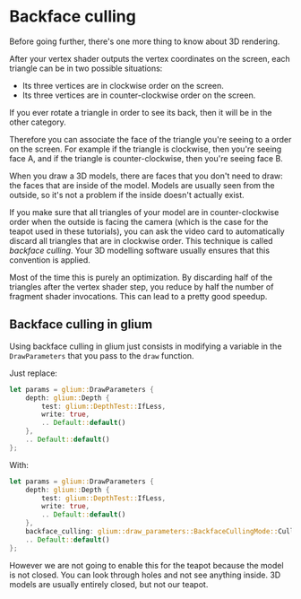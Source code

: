 # Backface culling

Before going further, there's one more thing to know about 3D rendering.

After your vertex shader outputs the vertex coordinates on the screen,
each triangle can be in two possible situations:

 - Its three vertices are in clockwise order on the screen.
 - Its three vertices are in counter-clockwise order on the screen.

If you ever rotate a triangle in order to see its back, then it will be in the other category.

Therefore you can associate the face of the triangle you're seeing to a order on the screen.
For example if the triangle is clockwise, then you're seeing face A, and if the triangle is
counter-clockwise, then you're seeing face B.

When you draw a 3D models, there are faces that you don't need to draw: the faces that are inside
of the model. Models are usually seen from the outside, so it's not a problem if the inside
doesn't actually exist.

If you make sure that all triangles of your model are in counter-clockwise order when the outside
is facing the camera (which is the case for the teapot used in these tutorials), you can ask the
video card to automatically discard all triangles that are in clockwise order. This technique is
called *backface culling*. Your 3D modelling software usually ensures that this convention is
applied.

Most of the time this is purely an optimization. By discarding half of the triangles after the
vertex shader step, you reduce by half the number of fragment shader invocations. This can lead
to a pretty good speedup.

## Backface culling in glium

Using backface culling in glium just consists in modifying a variable in the `DrawParameters` that
you pass to the `draw` function.

Just replace:

```rust
let params = glium::DrawParameters {
    depth: glium::Depth {
        test: glium::DepthTest::IfLess,
        write: true,
        .. Default::default()
    },
    .. Default::default()
};
```

With:

```rust
let params = glium::DrawParameters {
    depth: glium::Depth {
        test: glium::DepthTest::IfLess,
        write: true,
        .. Default::default()
    },
    backface_culling: glium::draw_parameters::BackfaceCullingMode::CullClockwise,
    .. Default::default()
};
```

However we are not going to enable this for the teapot because the model is not closed. You can
look through holes and not see anything inside. 3D models are usually entirely closed, but not
our teapot.
